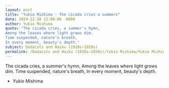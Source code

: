 ```yaml
---
layout: post
title: "Yukio Mishima - The cicada cries a summers"
date: 2024-12-28 12:00:00 -0000
author: Yukio Mishima
quote: "The cicada cries, a summer's hymn,
Among the leaves where light grows dim.
Time suspended, nature's breath,
In every moment, beauty's depth."
subject: Dadaists and Haiku (1910s–1920s)
permalink: /Dadaists and Haiku (1910s–1920s)/Yukio Mishima/Yukio Mishima - The cicada cries a summers
---
```


The cicada cries, a summer's hymn,
Among the leaves where light grows dim.
Time suspended, nature's breath,
In every moment, beauty's depth.

- Yukio Mishima
